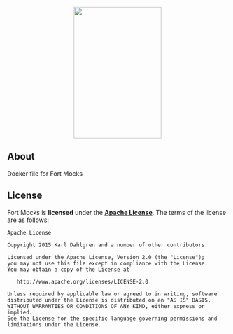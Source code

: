 <p align="center"><img src="http://fortmocks.com/images/fm-logo.jpg" height="300" width="200"></div></p>

## About

Docker file for Fort Mocks

## License

Fort Mocks is **licensed** under the **[Apache License](https://github.com/fortmocks/fortmocks/blob/master/LICENSE.txt)**. The terms of the license are as follows:

    Apache License
   
    Copyright 2015 Karl Dahlgren and a number of other contributors.

    Licensed under the Apache License, Version 2.0 (the "License");
    you may not use this file except in compliance with the License.
    You may obtain a copy of the License at

       http://www.apache.org/licenses/LICENSE-2.0

    Unless required by applicable law or agreed to in writing, software
    distributed under the License is distributed on an "AS IS" BASIS,
    WITHOUT WARRANTIES OR CONDITIONS OF ANY KIND, either express or implied.
    See the License for the specific language governing permissions and
    limitations under the License.
